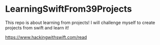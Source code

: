 # LearningSwiftFrom39Projects
This repo is about learning from projects! I will challenge myself to create projects from swift and learn it!

https://www.hackingwithswift.com/read
